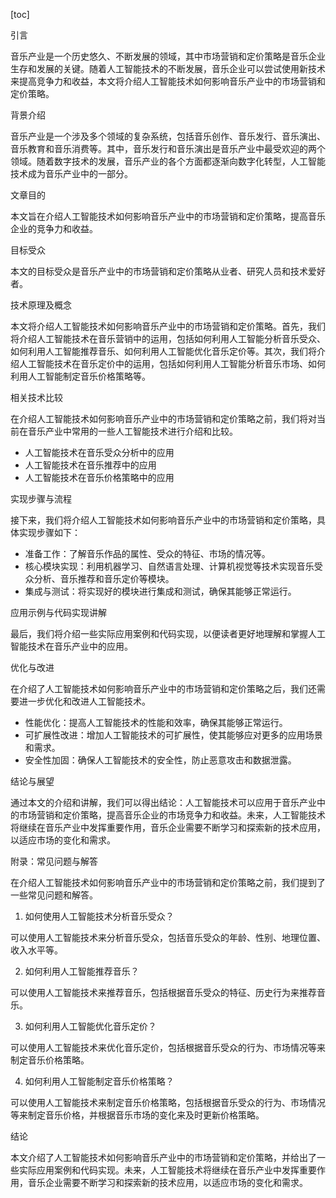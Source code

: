 
[toc]                    
                
                
引言

音乐产业是一个历史悠久、不断发展的领域，其中市场营销和定价策略是音乐企业生存和发展的关键。随着人工智能技术的不断发展，音乐企业可以尝试使用新技术来提高竞争力和收益，本文将介绍人工智能技术如何影响音乐产业中的市场营销和定价策略。

背景介绍

音乐产业是一个涉及多个领域的复杂系统，包括音乐创作、音乐发行、音乐演出、音乐教育和音乐消费等。其中，音乐发行和音乐演出是音乐产业中最受欢迎的两个领域。随着数字技术的发展，音乐产业的各个方面都逐渐向数字化转型，人工智能技术成为音乐产业中的一部分。

文章目的

本文旨在介绍人工智能技术如何影响音乐产业中的市场营销和定价策略，提高音乐企业的竞争力和收益。

目标受众

本文的目标受众是音乐产业中的市场营销和定价策略从业者、研究人员和技术爱好者。

技术原理及概念

本文将介绍人工智能技术如何影响音乐产业中的市场营销和定价策略。首先，我们将介绍人工智能技术在音乐营销中的运用，包括如何利用人工智能分析音乐受众、如何利用人工智能推荐音乐、如何利用人工智能优化音乐定价等。其次，我们将介绍人工智能技术在音乐定价中的运用，包括如何利用人工智能分析音乐市场、如何利用人工智能制定音乐价格策略等。

相关技术比较

在介绍人工智能技术如何影响音乐产业中的市场营销和定价策略之前，我们将对当前在音乐产业中常用的一些人工智能技术进行介绍和比较。

- 人工智能技术在音乐受众分析中的应用
- 人工智能技术在音乐推荐中的应用
- 人工智能技术在音乐价格策略中的应用

实现步骤与流程

接下来，我们将介绍人工智能技术如何影响音乐产业中的市场营销和定价策略，具体实现步骤如下：

- 准备工作：了解音乐作品的属性、受众的特征、市场的情况等。
- 核心模块实现：利用机器学习、自然语言处理、计算机视觉等技术实现音乐受众分析、音乐推荐和音乐定价等模块。
- 集成与测试：将实现好的模块进行集成和测试，确保其能够正常运行。

应用示例与代码实现讲解

最后，我们将介绍一些实际应用案例和代码实现，以便读者更好地理解和掌握人工智能技术在音乐产业中的应用。

优化与改进

在介绍了人工智能技术如何影响音乐产业中的市场营销和定价策略之后，我们还需要进一步优化和改进人工智能技术。

- 性能优化：提高人工智能技术的性能和效率，确保其能够正常运行。
- 可扩展性改进：增加人工智能技术的可扩展性，使其能够应对更多的应用场景和需求。
- 安全性加固：确保人工智能技术的安全性，防止恶意攻击和数据泄露。

结论与展望

通过本文的介绍和讲解，我们可以得出结论：人工智能技术可以应用于音乐产业中的市场营销和定价策略，提高音乐企业的市场竞争力和收益。未来，人工智能技术将继续在音乐产业中发挥重要作用，音乐企业需要不断学习和探索新的技术应用，以适应市场的变化和需求。

附录：常见问题与解答

在介绍人工智能技术如何影响音乐产业中的市场营销和定价策略之前，我们提到了一些常见问题和解答。

1. 如何使用人工智能技术分析音乐受众？

可以使用人工智能技术来分析音乐受众，包括音乐受众的年龄、性别、地理位置、收入水平等。

2. 如何利用人工智能推荐音乐？

可以使用人工智能技术来推荐音乐，包括根据音乐受众的特征、历史行为来推荐音乐。

3. 如何利用人工智能优化音乐定价？

可以使用人工智能技术来优化音乐定价，包括根据音乐受众的行为、市场情况等来制定音乐价格策略。

4. 如何利用人工智能制定音乐价格策略？

可以使用人工智能技术来制定音乐价格策略，包括根据音乐受众的行为、市场情况等来制定音乐价格，并根据音乐市场的变化来及时更新价格策略。

结论

本文介绍了人工智能技术如何影响音乐产业中的市场营销和定价策略，并给出了一些实际应用案例和代码实现。未来，人工智能技术将继续在音乐产业中发挥重要作用，音乐企业需要不断学习和探索新的技术应用，以适应市场的变化和需求。

